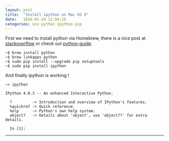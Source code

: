 ```yaml
---
layout: post
title:  "Install ipython on Mac OS X"
date:   2016-01-29 12:04:19
categories: osx python ipython pip
---
```


First we need to install python via Homebrew, there is a nice post at [stackoverflow] or check out [python-guide].

	~$ brew install python
  	~$ brew linkapps python
	~$ sudo pip install --upgrade pip setuptools
	~$ sudo pip install ipython

And finally ipython is working !

	~> ipython

	IPython 4.0.3 -- An enhanced Interactive Python.
	
	  ?         -> Introduction and overview of IPython's features.
	  %quickref -> Quick reference.
	  help      -> Python's own help system.
	  object?   -> Details about 'object', use 'object??' for extra details.

	  In [1]:


---
[python-guide]: <http://docs.python-guide.org/en/latest/starting/install/osx/>
[stackoverflow]: <http://docs.python-guide.org/en/latest/starting/install/osx/>


